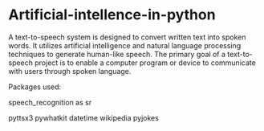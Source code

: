 # Artificial-intellence-in-python

A text-to-speech system is designed to convert written text into spoken words. It utilizes artificial intelligence and natural language processing techniques to generate human-like speech. The primary goal of a text-to-speech project is to enable a computer program or device to communicate with users through spoken language.

Packages used:

speech_recognition as sr

pyttsx3
pywhatkit
datetime
wikipedia
pyjokes

